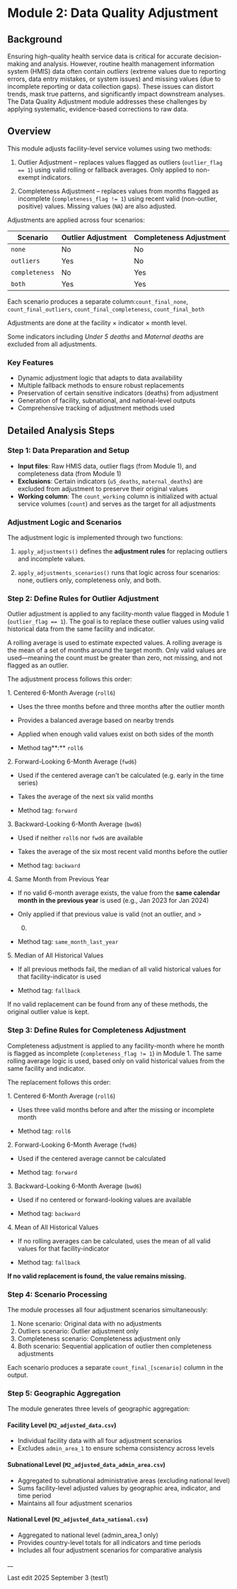 # Module 2: Data Quality Adjustment

## Background

Ensuring high-quality health service data is critical for accurate
decision-making and analysis. However, routine health management
information system (HMIS) data often contain *outliers* (extreme values
due to reporting errors, data entry mistakes, or system issues) and
missing values (due to incomplete reporting or data collection gaps).
These issues can distort trends, mask true patterns, and significantly
impact downstream analyses. The Data Quality Adjustment module addresses
these challenges by applying systematic, evidence-based corrections to
raw data.

## **Overview**

This module adjusts facility-level service volumes using two methods:

1.  Outlier Adjustment – replaces values flagged as outliers
    (`outlier_flag == 1`) using valid rolling or fallback averages. Only
    applied to non-exempt indicators.

2.  Completeness Adjustment – replaces values from months flagged as
    incomplete (`completeness_flag != 1`) using recent valid
    (non-outlier, positive) values. Missing values (`NA`) are also
    adjusted.

Adjustments are applied across four scenarios:

| Scenario       | Outlier Adjustment | Completeness Adjustment |
|----------------|--------------------|-------------------------|
| `none`         | No                 | No                      |
| `outliers`     | Yes                | No                      |
| `completeness` | No                 | Yes                     |
| `both`         | Yes                | Yes                     |

Each scenario produces a separate column:`count_final_none`,
`count_final_outliers`, `count_final_completeness`, `count_final_both`

Adjustments are done at the facility × indicator × month level.

Some indicators including *Under 5 deaths* and *Maternal deaths* are
excluded from all adjustments.

### Key Features

-   Dynamic adjustment logic that adapts to data availability
-   Multiple fallback methods to ensure robust replacements
-   Preservation of certain sensitive indicators (deaths) from
    adjustment
-   Generation of facility, subnational, and national-level outputs
-   Comprehensive tracking of adjustment methods used

## Detailed Analysis Steps

### Step 1: Data Preparation and Setup

-   **Input files**: Raw HMIS data, outlier flags (from Module 1), and
    completeness data (from Module 1)
-   **Exclusions**: Certain indicators (`u5_deaths`, `maternal_deaths`)
    are excluded from adjustment to preserve their original values
-   **Working column**: The `count_working` column is initialized with
    actual service volumes (`count`) and serves as the target for all
    adjustments

### **Adjustment Logic and Scenarios**

The adjustment logic is implemented through two functions:

1.  `apply_adjustments()` defines the **adjustment rules** for replacing
    outliers and incomplete values.

2.  `apply_adjustments_scenarios()` runs that logic across four
    scenarios: none, outliers only, completeness only, and both.

### **Step 2:** Define Rules for Outlier Adjustment

Outlier adjustment is applied to any facility-month value flagged in
Module 1 (`outlier_flag == 1`). The goal is to replace these outlier
values using valid historical data from the same facility and indicator.

A rolling average is used to estimate expected values. A rolling average
is the mean of a set of months around the target month. Only valid
values are used—meaning the count must be greater than zero, not
missing, and not flagged as an outlier.

The adjustment process follows this order:

1\. Centered 6-Month Average (`roll6`)

-   Uses the three months before and three months after the outlier
    month

-   Provides a balanced average based on nearby trends

-   Applied when enough valid values exist on both sides of the month

-   Method tag**:** `roll6`

2\. Forward-Looking 6-Month Average (`fwd6`)

-   Used if the centered average can't be calculated (e.g. early in the
    time series)

-   Takes the average of the next six valid months

-   Method tag: `forward`

3\. Backward-Looking 6-Month Average (`bwd6`)

-   Used if neither `roll6` nor `fwd6` are available

-   Takes the average of the six most recent valid months before the
    outlier

-   Method tag: `backward`

4\. Same Month from Previous Year

-   If no valid 6-month average exists, the value from the **same
    calendar month in the previous year** is used (e.g., Jan 2023 for
    Jan 2024)

-   Only applied if that previous value is valid (not an outlier, and \>

    0)  

-   Method tag: `same_month_last_year`

5\. Median of All Historical Values

-   If all previous methods fail, the median of all valid historical
    values for that facility-indicator is used

-   Method tag: `fallback`

If no valid replacement can be found from any of these methods, the
original outlier value is kept.

### **Step 3:** Define Rules for Completeness Adjustment

Completeness adjustment is applied to any facility-month where he month
is flagged as incomplete (`completeness_flag != 1`) in Module 1. The
same rolling average logic is used, based only on valid historical
values from the same facility and indicator.

The replacement follows this order:

1\. Centered 6-Month Average (`roll6`)

-   Uses three valid months before and after the missing or incomplete
    month

-   Method tag: `roll6`

2\. Forward-Looking 6-Month Average (`fwd6`)

-   Used if the centered average cannot be calculated

-   Method tag: `forward`

3\. Backward-Looking 6-Month Average (`bwd6`)

-   Used if no centered or forward-looking values are available

-   Method tag: `backward`

4\. Mean of All Historical Values

-   If no rolling averages can be calculated, uses the mean of all valid
    values for that facility-indicator

-   Method tag: `fallback`

**If no valid replacement is found, the value remains missing.**

### Step 4: Scenario Processing

The module processes all four adjustment scenarios simultaneously:

1.  None scenario: Original data with no adjustments
2.  Outliers scenario: Outlier adjustment only
3.  Completeness scenario: Completeness adjustment only
4.  Both scenario: Sequential application of outlier then completeness
    adjustments

Each scenario produces a separate `count_final_[scenario]` column in the
output.

### Step 5: Geographic Aggregation

The module generates three levels of geographic aggregation:

#### Facility Level (`M2_adjusted_data.csv`)

-   Individual facility data with all four adjustment scenarios
-   Excludes `admin_area_1` to ensure schema consistency across levels

#### Subnational Level (`M2_adjusted_data_admin_area.csv`)

-   Aggregated to subnational administrative areas (excluding national
    level)
-   Sums facility-level adjusted values by geographic area, indicator,
    and time period
-   Maintains all four adjustment scenarios

#### National Level (`M2_adjusted_data_national.csv`)

-   Aggregated to national level (admin_area_1 only)
-   Provides country-level totals for all indicators and time periods
-   Includes all four adjustment scenarios for comparative analysis

\_\_

Last edit 2025 September 3 (test1)
